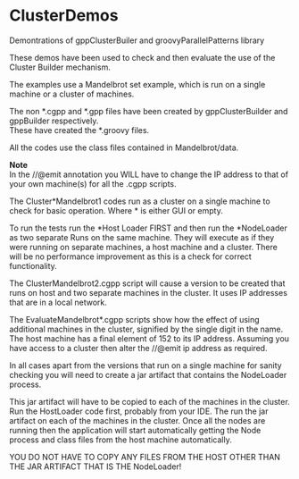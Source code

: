 # ClusterDemos
Demontrations of gppClusterBuiler and groovyParallelPatterns library

These demos have been used to check and then evaluate the use  of the 
Cluster Builder mechanism.

The examples use a Mandelbrot set example, which is run on a single machine 
or a cluster of machines.  

The non *.cgpp and *.gpp files have been created by 
gppClusterBuilder and gppBuilder respectively.  
These have created the *.groovy files.

All the codes use the class files contained in Mandelbrot/data.

**Note**  
In the //@emit annotation you WILL have to change the IP address 
to that of your own machine(s) for all the .cgpp scripts.

The Cluster*Mandelbrot1 codes run as a cluster on a single 
machine to check for basic operation. Where * is either GUI or empty.

To run the tests run the *Host Loader FIRST and then run the *NodeLoader as 
two separate Runs on the same machine.  They will execute as if they were 
running on separate machines, a host machine and a cluster.  There will be 
no performance improvement as this is a check for correct functionality.

The ClusterMandelbrot2.cgpp script will cause a version to be created that runs on 
host and two separate machines in the cluster.  It uses IP addresses
that are in a local network.

The EvaluateMandelbrot*.cgpp scripts show how the effect of using additional 
machines in the cluster, signified by the single digit in the name.  The host machine
has a final element of 152 to its IP address.  Assuming you have access to a cluster then 
alter the //@emit ip address as required.

In all cases apart from the versions that run on a single machine for sanity checking you
will need to create a jar artifact that contains the NodeLoader process.

This jar artifact will have to be copied to each of the machines in the cluster.
Run the HostLoader code first, probably from your IDE.
The run the jar artifact on each of the machines in the cluster.  Once all the nodes
are running then the application will start automatically getting the Node 
process and class files from the host machine automatically.

YOU DO NOT HAVE TO COPY ANY FILES FROM THE HOST OTHER THAN THE JAR ARTIFACT THAT IS THE NodeLoader!
